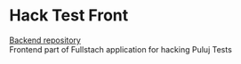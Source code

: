 # Hack Test Front
<a href="https://github.com/TearsOfFears/hackTest">Backend repository </a><br>
Frontend part of Fullstach application for hacking Puluj Tests

